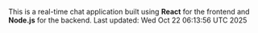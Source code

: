 This is a real-time chat application built using **React** for the frontend and **Node.js** for the backend.
Last updated: Wed Oct 22 06:13:56 UTC 2025
